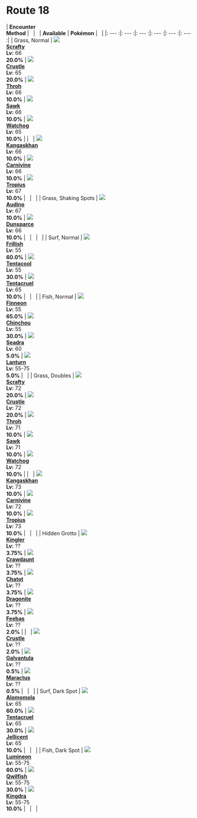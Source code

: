 # Route 18

| __Encounter<br>Method__ | &nbsp; | &nbsp; | __Available__ | __Pokémon__ | &nbsp; |
|: --- :|: --- :|: --- :|: --- :|: --- :|: --- :|
| Grass, Normal | ![][560] <br> __[Scrafty]__ <br> __Lv:__ 66 <br> __20.0%__ | ![][558] <br> __[Crustle]__ <br> __Lv:__ 65 <br> __20.0%__ | ![][538] <br> __[Throh]__ <br> __Lv:__ 66 <br> __10.0%__ | ![][539] <br> __[Sawk]__ <br> __Lv:__ 66 <br> __10.0%__ | ![][505] <br> __[Watchog]__ <br> __Lv:__ 65 <br> __10.0%__ |
| &nbsp; | ![][115] <br> __[Kangaskhan]__ <br> __Lv:__ 66 <br> __10.0%__ | ![][455] <br> __[Carnivine]__ <br> __Lv:__ 66 <br> __10.0%__ | ![][357] <br> __[Tropius]__ <br> __Lv:__ 67 <br> __10.0%__ | &nbsp; | &nbsp; |
| Grass, Shaking Spots | ![][531] <br> __[Audino]__ <br> __Lv:__ 67 <br> __10.0%__ | ![][206] <br> __[Dunsparce]__ <br> __Lv:__ 66 <br> __10.0%__ | &nbsp; | &nbsp; | &nbsp; |
| Surf, Normal | ![][592] <br> __[Frillish]__ <br> __Lv:__ 55 <br> __60.0%__ | ![][72] <br> __[Tentacool]__ <br> __Lv:__ 55 <br> __30.0%__ | ![][73] <br> __[Tentacruel]__ <br> __Lv:__ 65 <br> __10.0%__ | &nbsp; | &nbsp; |
| Fish, Normal | ![][456] <br> __[Finneon]__ <br> __Lv:__ 55 <br> __65.0%__ | ![][170] <br> __[Chinchou]__ <br> __Lv:__ 55 <br> __30.0%__ | ![][117] <br> __[Seadra]__ <br> __Lv:__ 60 <br> __5.0%__ | ![][171] <br> __[Lanturn]__ <br> __Lv:__ 55-75 <br> __5.0%__ | &nbsp; |
| Grass, Doubles | ![][560] <br> __[Scrafty]__ <br> __Lv:__ 72 <br> __20.0%__ | ![][558] <br> __[Crustle]__ <br> __Lv:__ 72 <br> __20.0%__ | ![][538] <br> __[Throh]__ <br> __Lv:__ 71 <br> __10.0%__ | ![][539] <br> __[Sawk]__ <br> __Lv:__ 71 <br> __10.0%__ | ![][505] <br> __[Watchog]__ <br> __Lv:__ 72 <br> __10.0%__ |
| &nbsp; | ![][115] <br> __[Kangaskhan]__ <br> __Lv:__ 73 <br> __10.0%__ | ![][455] <br> __[Carnivine]__ <br> __Lv:__ 72 <br> __10.0%__ | ![][357] <br> __[Tropius]__ <br> __Lv:__ 73 <br> __10.0%__ | &nbsp; | &nbsp; |
| Hidden Grotto | ![][99] <br> __[Kingler]__ <br> __Lv:__ ?? <br> __3.75%__ | ![][342] <br> __[Crawdaunt]__ <br> __Lv:__ ?? <br> __3.75%__ | ![][441] <br> __[Chatot]__ <br> __Lv:__ ?? <br> __3.75%__ | ![][149] <br> __[Dragonite]__ <br> __Lv:__ ?? <br> __3.75%__ | ![][349] <br> __[Feebas]__ <br> __Lv:__ ?? <br> __2.0%__ |
| &nbsp; | ![][558] <br> __[Crustle]__ <br> __Lv:__ ?? <br> __2.0%__ | ![][596] <br> __[Galvantula]__ <br> __Lv:__ ?? <br> __0.5%__ | ![][556] <br> __[Maractus]__ <br> __Lv:__ ?? <br> __0.5%__ | &nbsp; | &nbsp; |
| Surf, Dark Spot | ![][594] <br> __[Alomomola]__ <br> __Lv:__ 65 <br> __60.0%__ | ![][73] <br> __[Tentacruel]__ <br> __Lv:__ 65 <br> __30.0%__ | ![][593] <br> __[Jellicent]__ <br> __Lv:__ 65 <br> __10.0%__ | &nbsp; | &nbsp; |
| Fish, Dark Spot | ![][457] <br> __[Lumineon]__ <br> __Lv:__ 55-75 <br> __60.0%__ | ![][211] <br> __[Qwilfish]__ <br> __Lv:__ 55-75 <br> __30.0%__ | ![][230] <br> __[Kingdra]__ <br> __Lv:__ 55-75 <br> __10.0%__ | &nbsp; | &nbsp; |


[560]: ../img/animated/560.gif
[Scrafty]: ../../pokemons/560/
[558]: ../img/animated/558.gif
[Crustle]: ../../pokemons/558/
[538]: ../img/animated/538.gif
[Throh]: ../../pokemons/538/
[539]: ../img/animated/539.gif
[Sawk]: ../../pokemons/539/
[505]: ../img/animated/505.gif
[Watchog]: ../../pokemons/505/
[115]: ../img/animated/115.gif
[Kangaskhan]: ../../pokemons/115/
[455]: ../img/animated/455.gif
[Carnivine]: ../../pokemons/455/
[357]: ../img/animated/357.gif
[Tropius]: ../../pokemons/357/
[531]: ../img/animated/531.gif
[Audino]: ../../pokemons/531/
[206]: ../img/animated/206.gif
[Dunsparce]: ../../pokemons/206/
[592]: ../img/animated/592.gif
[Frillish]: ../../pokemons/592/
[72]: ../img/animated/72.gif
[Tentacool]: ../../pokemons/072/
[73]: ../img/animated/73.gif
[Tentacruel]: ../../pokemons/073/
[456]: ../img/animated/456.gif
[Finneon]: ../../pokemons/456/
[170]: ../img/animated/170.gif
[Chinchou]: ../../pokemons/170/
[117]: ../img/animated/117.gif
[Seadra]: ../../pokemons/117/
[171]: ../img/animated/171.gif
[Lanturn]: ../../pokemons/171/
[99]: ../img/animated/99.gif
[Kingler]: ../../pokemons/099/
[342]: ../img/animated/342.gif
[Crawdaunt]: ../../pokemons/342/
[441]: ../img/animated/441.gif
[Chatot]: ../../pokemons/441/
[149]: ../img/animated/149.gif
[Dragonite]: ../../pokemons/149/
[349]: ../img/animated/349.gif
[Feebas]: ../../pokemons/349/
[596]: ../img/animated/596.gif
[Galvantula]: ../../pokemons/596/
[556]: ../img/animated/556.gif
[Maractus]: ../../pokemons/556/
[594]: ../img/animated/594.gif
[Alomomola]: ../../pokemons/594/
[593]: ../img/animated/593.gif
[Jellicent]: ../../pokemons/593/
[457]: ../img/animated/457.gif
[Lumineon]: ../../pokemons/457/
[211]: ../img/animated/211.gif
[Qwilfish]: ../../pokemons/211/
[230]: ../img/animated/230.gif
[Kingdra]: ../../pokemons/230/